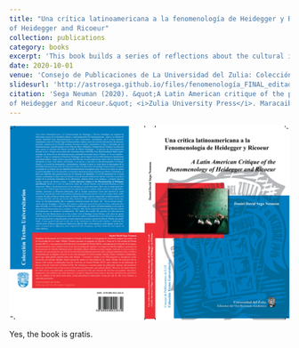 ```yaml
---
title: "Una crítica latinoamericana a la fenomenología de Heidegger y Ricoeur | A Latin American critique of the phenomenology
of Heidegger and Ricoeur"
collection: publications
category: books
excerpt: 'This book builds a series of reflections about the cultural identity and self-understanding of Latin Americans.'
date: 2020-10-01
venue: 'Consejo de Publicaciones de La Universidad del Zulia: Colección de Textos Universitarios'
slidesurl: 'http://astrosega.github.io/files/fenomenología_FINAL_editado10.pdf'
citation: 'Sega Neuman (2020). &quot;A Latin American critique of the phenomenology
of Heidegger and Ricoeur.&quot; <i>Zulia University Press</i>. Maracaibo, Venezuela.'
---
```


<img src='/images/portada.png'>

Yes, the book is gratis. <script type='text/javascript' src='https://storage.ko-fi.com/cdn/widget/Widget_2.js'></script><script type='text/javascript'>kofiwidget2.init('Support me on Ko-fi', '#72a4f2', 'X8X115RYJT');kofiwidget2.draw();</script> 
